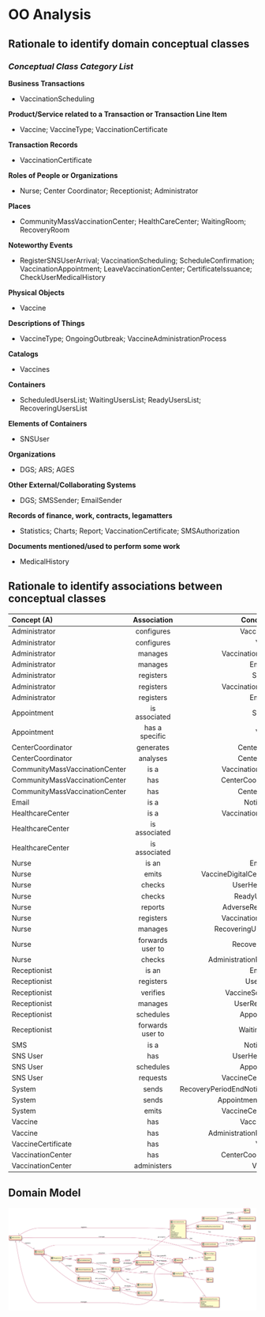 # OO Analysis

## Rationale to identify domain conceptual classes

### _Conceptual Class Category List_

**Business Transactions**

- VaccinationScheduling

**Product/Service related to a Transaction or Transaction Line Item**

- Vaccine; VaccineType; VaccinationCertificate

**Transaction Records**

- VaccinationCertificate

**Roles of People or Organizations**

- Nurse; Center Coordinator; Receptionist; Administrator

**Places**

- CommunityMassVaccinationCenter; HealthCareCenter; WaitingRoom; RecoveryRoom

**Noteworthy Events**

- RegisterSNSUserArrival; VaccinationScheduling; ScheduleConfirmation; VaccinationAppointment; LeaveVaccinationCenter; CertificateIssuance; CheckUserMedicalHistory

**Physical Objects**

- Vaccine

**Descriptions of Things**

- VaccineType; OngoingOutbreak; VaccineAdministrationProcess

**Catalogs**

- Vaccines

**Containers**

- ScheduledUsersList; WaitingUsersList; ReadyUsersList; RecoveringUsersList

**Elements of Containers**

- SNSUser

**Organizations**

- DGS; ARS; AGES

**Other External/Collaborating Systems**

- DGS; SMSSender; EmailSender

**Records of finance, work, contracts, legamatters**

- Statistics; Charts; Report; VaccinationCertificate; SMSAuthorization

**Documents mentioned/used to perform some work**

- MedicalHistory

## **Rationale to identify associations between conceptual classes**

| Concept (A)                    |   Association    |                   Concept (B) |
| :----------------------------- | :--------------: | ----------------------------: |
| Administrator                  |    configures    |                   VaccineType |
| Administrator                  |    configures    |                       Vaccine |
| Administrator                  |     manages      |             VaccinationCenter |
| Administrator                  |     manages      |                      Employee |
| Administrator                  |    registers     |                       SNSUser |
| Administrator                  |    registers     |             VaccinationCenter |
| Administrator                  |    registers     |                      Employee |
| Appointment                    |  is associated   |                       SNSUser |
| Appointment                    |  has a specific  |                       Vaccine |
| CenterCoordinator              |    generates     |                  CenterReport |
| CenterCoordinator              |     analyses     |                  CenterReport |
| CommunityMassVaccinationCenter |       is a       |             VaccinationCenter |
| CommunityMassVaccinationCenter |       has        |             CenterCoordinator |
| CommunityMassVaccinationCenter |       has        |                  CenterReport |
| Email                          |       is a       |                  Notification |
| HealthcareCenter               |       is a       |             VaccinationCenter |
| HealthcareCenter               |  is associated   |                           ARS |
| HealthcareCenter               |  is associated   |                          ACES |
| Nurse                          |      is an       |                      Employee |
| Nurse                          |      emits       |     VaccineDigitalCertificate |
| Nurse                          |      checks      |                UserHealthInfo |
| Nurse                          |      checks      |                 ReadyUserList |
| Nurse                          |     reports      |              AdverseReactions |
| Nurse                          |    registers     |            VaccinationDetails |
| Nurse                          |     manages      |           RecoveringUsersList |
| Nurse                          | forwards user to |                  RecoveryRoom |
| Nurse                          |      checks      |         AdministrationProcess |
| Receptionist                   |      is an       |                      Employee |
| Receptionist                   |    registers     |                   UserArrival |
| Receptionist                   |     verifies     |               VaccineSchedule |
| Receptionist                   |     manages      |                 UserReadyList |
| Receptionist                   |    schedules     |                   Appointment |
| Receptionist                   | forwards user to |                   WaitingRoom |
| SMS                            |       is a       |                  Notification |
| SNS User                       |       has        |                UserHealthInfo |
| SNS User                       |    schedules     |                   Appointment |
| SNS User                       |     requests     |            VaccineCertificate |
| System                         |      sends       | RecoveryPeriodEndNotification |
| System                         |      sends       |            AppointmentDetails |
| System                         |      emits       |            VaccineCertificate |
| Vaccine                        |       has        |                   VaccineType |
| Vaccine                        |       has        |         AdministrationProcess |
| VaccineCertificate             |       has        |                       Vaccine |
| VaccinationCenter              |       has        |             CenterCoordinator |
| VaccinationCenter              |   administers    |                      Vaccines |

## Domain Model

![DM.svg](DM.svg)
